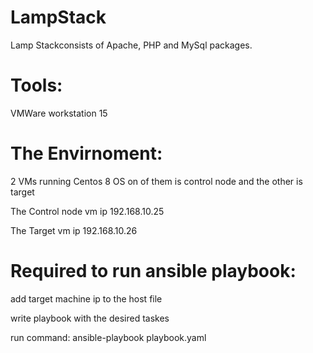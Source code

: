 # LampStack
Lamp Stackconsists of Apache, PHP and MySql packages.
# Tools:
VMWare workstation 15
# The Envirnoment:

2 VMs running Centos 8 OS on of them is control node and the other is target

The Control node vm ip 192.168.10.25

The Target vm ip 192.168.10.26

# Required to run ansible playbook:

add target machine ip to the host file

write playbook with the desired taskes

run command: ansible-playbook playbook.yaml

